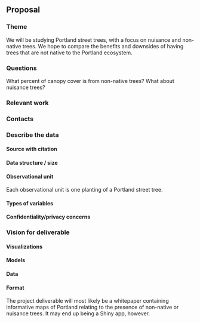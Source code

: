 ## Proposal

### Theme

We will be studying Portland street trees, with a focus on nuisance and non-native trees.  We hope to compare the benefits and downsides of having trees that are not native to the Portland ecosystem.

### Questions

What percent of canopy cover is from non-native trees?  What about nuisance trees?

### Relevant work



### Contacts

### Describe the data

#### Source with citation
#### Data structure / size
#### Observational unit

Each observational unit is one planting of a Portland street tree.

#### Types of variables



#### Confidentiality/privacy concerns



### Vision for deliverable

#### Visualizations
#### Models
#### Data
#### Format

The project deliverable will most likely be a whitepaper containing informative maps of Portland relating to the presence of non-native or nuisance trees.  It may end up being a Shiny app, however.
